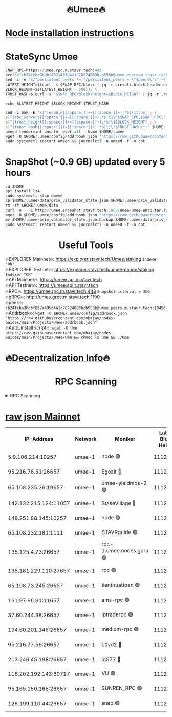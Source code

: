<h1 align="center"> 🔥Umee🔥</h1>


[Node installation instructions](https://github.com/obajay/nodes-Guides/tree/main/Projects/Umee)
=
# StateSync Umee
```python
SNAP_RPC=https://umee.rpc.m.stavr.tech:443
peers="cb24fcba3bdbf867a495d4a1c78224603bcb558b@umee.peers.m.stavr.tech:10456"
sed -i -e "s/^persistent_peers *=.*/persistent_peers = \"$peers\"/" ~/.umee/config/config.toml
LATEST_HEIGHT=$(curl -s $SNAP_RPC/block | jq -r .result.block.header.height); \
BLOCK_HEIGHT=$((LATEST_HEIGHT - 300)); \
TRUST_HASH=$(curl -s "$SNAP_RPC/block?height=$BLOCK_HEIGHT" | jq -r .result.block_id.hash)

echo $LATEST_HEIGHT $BLOCK_HEIGHT $TRUST_HASH

sed -i.bak -E "s|^(enable[[:space:]]+=[[:space:]]+).*$|\1true| ; \
s|^(rpc_servers[[:space:]]+=[[:space:]]+).*$|\1\"$SNAP_RPC,$SNAP_RPC\"| ; \
s|^(trust_height[[:space:]]+=[[:space:]]+).*$|\1$BLOCK_HEIGHT| ; \
s|^(trust_hash[[:space:]]+=[[:space:]]+).*$|\1\"$TRUST_HASH\"|" $HOME/.umee/config/config.toml
umeed tendermint unsafe-reset-all --home $HOME/.umee
wget -O $HOME/.umee/config/addrbook.json "https://raw.githubusercontent.com/obajay/nodes-Guides/main/Projects/Umee/addrbook.json"
sudo systemctl restart umeed && journalctl -u umeed -f -o cat
```
# SnapShot (~0.9 GB) updated every 5 hours
```python
cd $HOME
apt install lz4
sudo systemctl stop umeed
cp $HOME/.umee/data/priv_validator_state.json $HOME/.umee/priv_validator_state.json.backup
rm -rf $HOME/.umee/data
curl -o - -L http://umee.snapshot.stavr.tech:1000/umee/umee-snap.tar.lz4 | lz4 -c -d - | tar -x -C $HOME/.umee --strip-components 2
wget -O $HOME/.umee/config/addrbook.json "https://raw.githubusercontent.com/obajay/nodes-Guides/main/Projects/Umee/addrbook.json"
mv $HOME/.umee/priv_validator_state.json.backup $HOME/.umee/data/priv_validator_state.json
sudo systemctl restart umeed && journalctl -u umeed -f -o cat
```
 <h1 align="center"> Useful Tools</h1>

🔥EXPLORER Mainnet🔥:      https://explorer.stavr.tech/Umee/staking             `Indexer "ON"` \
🔥EXPLORER Testnet🔥:        https://explorer.stavr.tech/umee-canon/staking      `Indexer "ON"` \
🔥API Mainnet🔥:                   https://umee.api.m.stavr.tech \
🔥API Testnet🔥:                     https://umee.api.t.stavr.tech \
🔥RPC🔥:                           https://umee.rpc.m.stavr.tech:443                     `Snapshot-interval = 300` \
🔥gRPC🔥:                              http://umee.grpc.m.stavr.tech:1190 \
🔥peer🔥:                     `cb24fcba3bdbf867a495d4a1c78224603bcb558b@umee.peers.m.stavr.tech:10456` \
🔥Addrbook🔥:    ```wget -O $HOME/.umee/config/addrbook.json "https://raw.githubusercontent.com/obajay/nodes-Guides/main/Projects/Umee/addrbook.json"``` \
🔥Auto_install script🔥: ```wget -O Ume https://raw.githubusercontent.com/obajay/nodes-Guides/main/Projects/Umee/Ume && chmod +x Ume && ./Ume```

🔥[Decentralization Info](https://github.com/obajay/StateSync-snapshots/tree/main/Projects/Umee/Decentralization)🔥
=

<h1 align="center"> RPC Scanning</h1>

<details>
<summary>RPC Scanning</summary>

<h2 align="center"> We scan nodes in real time every 4 hours. And we provide the final result of RPC endpoints.
We cannot influence the operation of these nodes in any way. </h2>


```python
If Voting Power is higher than 0 --> then the Node is a validator of the network and may be subject to attack and be a potential threat to the chain.
```
```python
We marked such validators with a red symbol
```

</details>

[raw json Mainnet](https://rpc-check.umeem.stavr.tech/umeem/rpc-umeem-result.json)
=



<table><tr><th>IP-Address</th><th>Network</th><th>Moniker</th><th>Latest Block Height</th><th>Earliest Block Height</th><th>Catching Up</th><th>Tx Index</th><th>Voting Power</th><th>Scan Time</th></tr><tr><td>5.9.106.214:10257</td><td>umee-1</td><td>node 🟢</td><td>11126938</td><td>7942001</td><td>False</td><td>on</td><td>0</td><td>2024-03-22T04:18:20.807088874UTC</td></tr><tr><td>95.216.76.51:26657</td><td>umee-1</td><td>Egozit 🔴</td><td>11126946</td><td>8262001</td><td>False</td><td>off</td><td>38789262</td><td>2024-03-22T04:19:11.074397541UTC</td></tr><tr><td>65.108.235.36:19657</td><td>umee-1</td><td>umee-yieldmos-2 🟢</td><td>11126903</td><td>9575548</td><td>False</td><td>on</td><td>0</td><td>2024-03-22T04:14:54.130536725UTC</td></tr><tr><td>142.132.215.124:11057</td><td>umee-1</td><td>StakeVillage 🔴</td><td>11126966</td><td>10027726</td><td>False</td><td>on</td><td>1758589</td><td>2024-03-22T04:21:06.531088787UTC</td></tr><tr><td>148.251.88.145:10257</td><td>umee-1</td><td>node 🟢</td><td>11126916</td><td>10179652</td><td>False</td><td>on</td><td>0</td><td>2024-03-22T04:16:08.926437882UTC</td></tr><tr><td>65.108.232.181:1111</td><td>umee-1</td><td>STAVRguide 🟢</td><td>11126901</td><td>10560001</td><td>False</td><td>on</td><td>0</td><td>2024-03-22T04:14:39.444080469UTC</td></tr><tr><td>135.125.4.73:26657</td><td>umee-1</td><td>rpc-1.umee.nodes.guru 🟢</td><td>11126946</td><td>10691018</td><td>False</td><td>on</td><td>0</td><td>2024-03-22T04:19:13.418355849UTC</td></tr><tr><td>135.181.229.110:27657</td><td>umee-1</td><td>rpc 🟢</td><td>11126911</td><td>10754071</td><td>False</td><td>on</td><td>0</td><td>2024-03-22T04:15:41.988042478UTC</td></tr><tr><td>65.108.73.245:26657</td><td>umee-1</td><td>tienthuattoan 🟢</td><td>11126926</td><td>10787155</td><td>False</td><td>on</td><td>0</td><td>2024-03-22T04:17:12.089205506UTC</td></tr><tr><td>161.97.96.91:11657</td><td>umee-1</td><td>ams-rpc 🟢</td><td>11126957</td><td>10929930</td><td>False</td><td>on</td><td>0</td><td>2024-03-22T04:20:17.875614498UTC</td></tr><tr><td>37.60.244.38:26657</td><td>umee-1</td><td>iptraderpc 🟢</td><td>11126911</td><td>11013104</td><td>False</td><td>on</td><td>0</td><td>2024-03-22T04:15:39.626320069UTC</td></tr><tr><td>194.60.201.146:26657</td><td>umee-1</td><td>medium-rpc 🟢</td><td>11126918</td><td>11013104</td><td>False</td><td>on</td><td>0</td><td>2024-03-22T04:16:24.088537925UTC</td></tr><tr><td>95.216.77.56:26657</td><td>umee-1</td><td>L0vd2 🔴</td><td>11126957</td><td>11026957</td><td>False</td><td>off</td><td>38531959</td><td>2024-03-22T04:20:17.630723560UTC</td></tr><tr><td>213.246.45.198:26657</td><td>umee-1</td><td>id577 🔴</td><td>11126916</td><td>11029001</td><td>False</td><td>on</td><td>35123631</td><td>2024-03-22T04:16:11.263926625UTC</td></tr><tr><td>116.202.192.143:60717</td><td>umee-1</td><td>VU 🟢</td><td>11126907</td><td>11042001</td><td>False</td><td>off</td><td>0</td><td>2024-03-22T04:15:19.828263700UTC</td></tr><tr><td>95.165.150.165:26657</td><td>umee-1</td><td>SUNREN_RPC 🟢</td><td>11126957</td><td>11086378</td><td>False</td><td>on</td><td>0</td><td>2024-03-22T04:20:17.203135557UTC</td></tr><tr><td>128.199.110.44:26657</td><td>umee-1</td><td>snap 🟢</td><td>11126955</td><td>11124332</td><td>False</td><td>off</td><td>0</td><td>2024-03-22T04:20:04.285512618UTC</td></tr></table>
